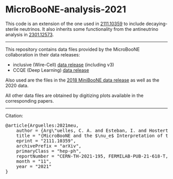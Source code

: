 # MicroBooNE-analysis-2021

 This code is an extension of the one used in [2111.10359](https://arxiv.org/abs/2111.10359) to include decaying-sterile neutrinos. It also inherits some functionality from the antineutrino analysis in [2301.12573](https://arxiv.org/abs/2301.12573).


---

This repository contains data files provided by the MicroBooNE collaboration in their data releases:
* inclusive (Wire-Cell) [data release](https://www.hepdata.net/record/ins1953539) (including v3)
* CCQE (Deep Learning) [data release](https://www.hepdata.net/record/ins1953568)

Also used are the files in the [2018 MiniBooNE data release](https://arxiv.org/abs/2110.15055?context=nucl-ex#:~:text=The%20MiniBooNE%20experiment%20has%20provided,of%20the%20MiniBooNE%20data%20releases) as well as the 2020 data.

All other data files are obtained by digitizing plots available in the corresponding papers.

--- 
Citation:

<pre>
@article{Arguelles:2021meu,
    author = {Arg\"uelles, C. A. and Esteban, I. and Hostert, M. and Kelly, K. J. and Kopp, J. and Machado, P. A. N. and Martinez-Soler, I. and Perez-Gonzalez, Y. F.},
    title = "{MicroBooNE and the $\nu_e$ Interpretation of the MiniBooNE Low-Energy Excess}",
    eprint = "2111.10359",
    archivePrefix = "arXiv",
    primaryClass = "hep-ph",
    reportNumber = "CERN-TH-2021-195, FERMILAB-PUB-21-618-T, IPPP/21/50, FTPI-MINN-21-23",
    month = "11",
    year = "2021"
}
</pre>

